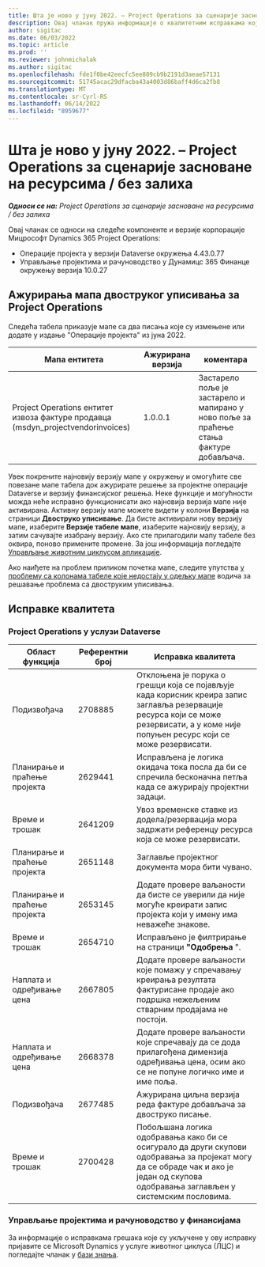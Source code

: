 ```yaml
---
title: Шта је ново у јуну 2022. – Project Operations за сценарије засноване на ресурсима / без залиха
description: Овај чланак пружа информације о квалитетним исправкама које су доступне у издању корпорације Мицрософт у јуну Dynamics 365 Project Operations 2022.
author: sigitac
ms.date: 06/03/2022
ms.topic: article
ms.prod: ''
ms.reviewer: johnmichalak
ms.author: sigitac
ms.openlocfilehash: fde1f0be42eecfc5ee809cb9b2191d3aeae57131
ms.sourcegitcommit: 51745acac29dfacba43a4003d86baff4d6ca2fb8
ms.translationtype: MT
ms.contentlocale: sr-Cyrl-RS
ms.lasthandoff: 06/14/2022
ms.locfileid: "8959677"
---
```

# <a name="whats-new-june-2022---project-operations-for-resourcenon-stocked-based-scenarios"></a>Шта је ново у јуну 2022. – Project Operations за сценарије засноване на ресурсима / без залиха

_**Односи се на:** Project Operations за сценарије засноване на ресурсима / без залиха_

Овај чланак се односи на следеће компоненте и верзије корпорације Мицрософт Dynamics 365 Project Operations:

- Операције пројекта у верзији Dataverse окружења 4.43.0.77
- Управљање пројектима и рачуноводство у Дyнамицс 365 Финанце окружењу верзија 10.0.27

## <a name="project-operations-dual-write-maps-updates"></a>Ажурирања мапа двоструког уписивања за Project Operations

Следећа табела приказује мапе са два писања које су измењене или додате у издање "Операције пројекта" из јуна 2022.

| Мапа ентитета | Ажурирана верзија | коментара |
| --- | --- | --- |
| Project Operations ентитет извоза фактуре продавца (msdyn_projectvendorinvoices) | 1.0.0.1 | Застарело поље је застарело и мапирано у ново поље за праћење стања фактуре добављача. |

Увек покрените најновију верзију мапе у окружењу и омогућите све повезане мапе табела док ажурирате решење за пројектне операције Dataverse и верзију финансијског решења. Неке функције и могућности можда неће исправно функционисати ако најновија верзија мапе није активирана. Активну верзију мапе можете видети у колони **Верзија** на страници **Двоструко уписивање**. Да бисте активирали нову верзију мапе, изаберите **Верзије табеле мапе**, изаберите најновију верзију, а затим сачувајте изабрану верзију. Ако сте прилагодили мапу табеле без оквира, поново примените промене. За још информација погледајте [Управљање животним циклусом апликације](/dynamics365/fin-ops-core/dev-itpro/data-entities/dual-write/app-lifecycle-management).

Ако наиђете на проблем приликом почетка мапе, следите упутства [у проблему са колонама табеле које недостају у одељку мапе](/dynamics365/fin-ops-core/dev-itpro/data-entities/dual-write/dual-write-troubleshooting-finops-upgrades#missing-table-columns-issue-on-maps) водича за решавање проблема са двоструким уписивања.

## <a name="quality-updates"></a>Исправке квалитета

### <a name="project-operations-on-dataverse"></a>Project Operations у услузи Dataverse

| Област функција | Референтни број | Исправка квалитета |
| --- | --- | --- |
| Подизвођача | 2708885 | Отклоњена је порука о грешци која се појављује када корисник креира запис заглавља резервације ресурса који се може резервисати, а у коме није попуњен ресурс који се може резервисати. |
| Планирање и праћење пројекта | 2629441 | Исправљена је логика окидача тока посла да би се спречила бесконачна петља када се ажурирају пројектни задаци. |
| Време и трошак | 2641209 | Увоз временске ставке из додела/резервација мора задржати референцу ресурса која се може резервисати. |
| Планирање и праћење пројекта | 2651148 | Заглавље пројектног документа мора бити чувано.|
| Планирање и праћење пројекта | 2653145 | Додате провере ваљаности да бисте се уверили да није могуће креирати запис пројекта који у имену има неважеће знакове. |
| Време и трошак | 2654710 | Исправљено је филтрирање на страници **"Одобрења** ". |
| Наплата и одређивање цена | 2667805 | Додате провере ваљаности које помажу у спречавању креирања резултата фактурисане продаје ако подршка нежељеним стварним продајама не постоји. |
| Наплата и одређивање цена | 2668378 | Додате провере ваљаности које спречавају да се дода прилагођена димензија одређивања цена, осим ако се не попуне логичко име и име поља. |
| Подизвођача | 2677485 | Ажурирана циљна верзија реда фактуре добављача за двоструко писање. |
| Време и трошак | 2700428 | Побољшана логика одобравања како би се осигурало да други скупови одобравања за пројекат могу да се обраде чак и ако је један од скупова одобравања заглављен у системским пословима. |

### <a name="project-management-and-accounting-in-finance"></a>Управљање пројектима и рачуноводство у финансијама

За информације о исправкама грешака које су укључене у ову исправку пријавите се Microsoft Dynamics у услуге животног циклуса (ЛЦС) и погледајте чланак у [бази знања](https://fix.lcs.dynamics.com/Issue/Details?bugId=673271).
